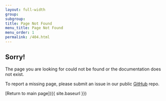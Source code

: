 ```yaml
---
layout: full-width
group:
subgroup: 
title: Page Not Found
menu_title: Page Not Found 
menu_order: 1
permalink: /404.html
---
```


## Sorry!

The page you are looking for could not be found or the documentation does not exist.


To report a missing page, please submit an issue in our public [GitHub](https://github.com/magento/devdocs) repo.


[Return to main page]({{ site.baseurl }})
